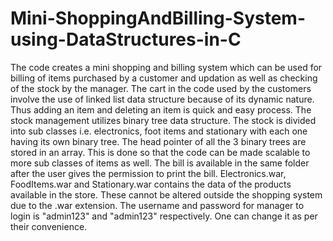 # Mini-ShoppingAndBilling-System-using-DataStructures-in-C
The code creates a mini shopping and billing system which can be used for billing of items purchased by a customer and updation as well as checking of the stock by the manager.
The cart in the code used by the customers involve the use of linked list data structure because of its dynamic nature. Thus adding an item and deleting an item is quick and easy process.
The stock management utilizes binary tree data structure. The stock is divided into sub classes i.e. electronics, foot items and stationary with each one having its own binary tree. The head pointer of all the 3 binary trees are stored in an array. This is done so that the code can be made scalable to more sub classes of items as well.
The bill is available in the same folder after the user gives the permission to print the bill.
Electronics.war, FoodItems.war and Stationary.war contains the data of the products available in the store. These cannot be altered outside the shopping system due to the .war extension.
The username and password for manager to login is "admin123" and "admin123" respectively. One can change it as per their convenience.
